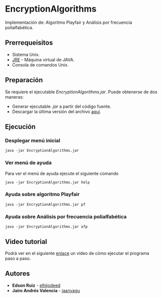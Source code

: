 # EncryptionAlgorithms
Implementación de: Algoritmo Playfair y Análisis por frecuencia polialfabética.

## Prerrequeisitos
* Sistema Unix.
* [JRE](https://www.oracle.com/technetwork/java/javase/downloads/jre8-downloads-2133155.html) - Máquina virtual de JAVA.
* Consola de comandos Unix.

## Preparación
Se requiere el ejecutable *EncryptionAlgorithms.jar*. Puede obtenerse de dos maneras:
* Generar ejecutable *.jar* a partir del código fuente.
* Descargar la última versión del archivo [aquí](https://www.dropbox.com/s/jvwozqdvmknqx5e/EncryptionAlgorithms.jar?dl=0).

## Ejecución

### Desplegar menú inicial
```
java -jar EncryptionAlgorithms.jar
```
### Ver menú de ayuda
Para ver el menú de ayuda ejecute el siguiente comando
```
java -jar EncryptionAlgorithms.jar help
```
### Ayuda sobre algoritmo Playfair
```
java -jar EncryptionAlgorithms.jar pf
```
### Ayuda sobre Análisis por frecuencia polialfabética
```
java -jar EncryptionAlgorithms.jar afp
```
## Video tutorial
Podrá ver en el siguiente [enlace](https://www.youtube.com) un vídeo de cómo ejecutar el programa paso a paso.

## Autores

* **Edson Ruiz** - [elhijodeed](https://www.linkedin.com/in/edson-ruiz-ramirez-04419911a)
* **Jairo Andrés Valencia** - [jaanvagu](https://www.linkedin.com/in/jaanvagu/)
